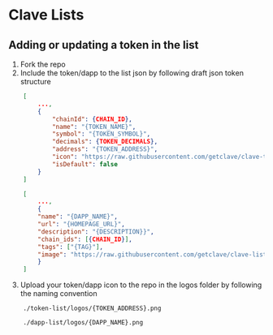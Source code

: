 # Clave Lists

## Adding or updating a token in the list

1. Fork the repo
2. Include the token/dapp to the list json by following draft json token structure

```json
    [
        ...,
        {
            "chainId": {CHAIN_ID},
            "name": "{TOKEN_NAME}",
            "symbol": "{TOKEN_SYMBOL}",
            "decimals": {TOKEN_DECIMALS},
            "address": "{TOKEN_ADDRESS}",
            "icon": "https://raw.githubusercontent.com/getclave/clave-tokenlists/master/logos/{TOKEN_ADDRESS}.png",
            "isDefault": false
        }
    ]
```

```json
    [
        ...,
        {
        "name": "{DAPP_NAME}",
        "url": "{HOMEPAGE_URL}",
        "description": "{DESCRIPTION}}",
        "chain_ids": [{CHAIN_ID}],
        "tags": ["{TAG}"],
        "image": "https://raw.githubusercontent.com/getclave/clave-lists/master/dapp-list/logos/{DAPP_NAME}.png"
        }
    ]
```

3. Upload your token/dapp icon to the repo in the logos folder by following the naming convention

```
    ./token-list/logos/{TOKEN_ADDRESS}.png

    ./dapp-list/logos/{DAPP_NAME}.png
```
